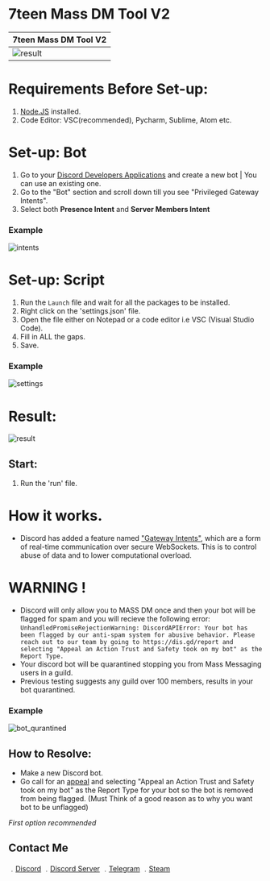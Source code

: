 # 7teen Mass DM Tool V2


| 7teen Mass DM Tool V2 | 
| ------------- | 
| ![result](https://media.discordapp.net/attachments/782211920416735252/789831752540880906/9a3362d5eb93661261d0c62ccac678a8.gif) | 



# Requirements Before Set-up:

1. [Node.JS](https://nodejs.org/en/) installed.
2. Code Editor: VSC(recommended), Pycharm, Sublime, Atom etc.

# Set-up: Bot

1. Go to your [Discord Developers Applications](https://discord.com/developers/applications) and create a new bot | You can use an existing one.
2. Go to the "Bot" section and scroll down till you see "Privileged Gateway Intents".
3. Select both **Presence Intent** and **Server Members Intent**

### Example

![intents](https://media.discordapp.net/attachments/782211920416735252/789810856460419092/unknown.png?width=1409&height=400)

# Set-up: Script

1. Run the `Launch` file and wait for all the packages to be installed.
1. Right click on the 'settings.json' file.
2. Open the file either on Notepad or a code editor i.e VSC (Visual Studio Code).
3. Fill in ALL the gaps.
4. Save.

### Example

![settings](https://media.discordapp.net/attachments/782211920416735252/789815016835645440/unknown.png)

# Result: 

![result](https://media.discordapp.net/attachments/782211920416735252/789869396461355018/a6d6182581d683640541e73c5a39dc28.gif)

## Start: 

1. Run the 'run' file.


# How it works.
* Discord has added a feature named ["Gateway Intents"](https://discord.com/developers/docs/topics/gateway), which are a form of real-time communication over secure WebSockets. This is to control abuse of data and to lower computational overload.

# WARNING !
* Discord will only allow you to MASS DM once and then your bot will be flagged for spam and you will recieve the following error: `UnhandledPromiseRejectionWarning: DiscordAPIError: Your bot has been flagged by our anti-spam system for abusive behavior. Please reach out to our team by going to https://dis.gd/report and selecting "Appeal an Action Trust and Safety took on my bot" as the Report Type.`
* Your discord bot will be quarantined stopping you from Mass Messaging users in a guild.
* Previous testing suggests any guild over 100 members, results in your bot quarantined.

### Example

![bot_qurantined](https://media.discordapp.net/attachments/782211920416735252/789813065209217024/unknown.png?width=1409&height=281)

## How to Resolve:
* Make a new Discord bot.
* Go call for an [appeal](https://dis.gd/report) and selecting "Appeal an Action Trust and Safety took on my bot" as the Report Type for your bot so the bot is removed from being flagged. (Must Think of a good reason as to why you want bot to be unflagged)

*First option recommended*

## Contact Me

﹒[Discord](https://discord.com/users/709827684888215582)
﹒[Discord Server](https://discord.gg/JH9h9uv)
﹒[Telegram](https://t.me/clairvoyant7teen)
﹒[Steam](https://steamcommunity.com/id/seven777teen/)
